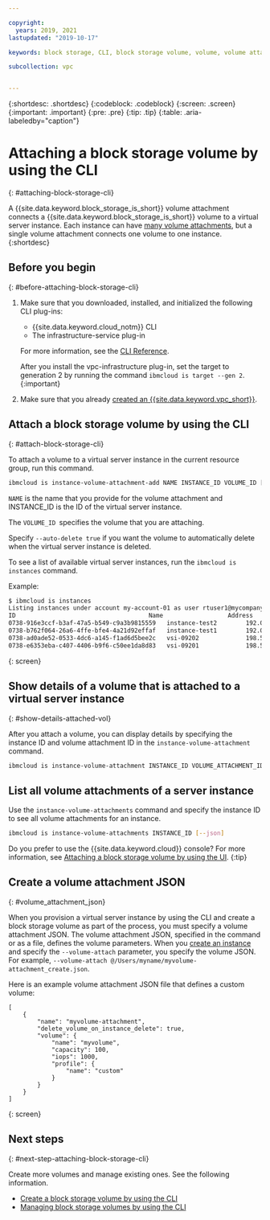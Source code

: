 ```yaml
---

copyright:
  years: 2019, 2021
lastupdated: "2019-10-17"

keywords: block storage, CLI, block storage volume, volume, volume attachment

subcollection: vpc


---
```


{:shortdesc: .shortdesc}
{:codeblock: .codeblock}
{:screen: .screen}
{:important: .important}
{:pre: .pre}
{:tip: .tip}
{:table: .aria-labeledby="caption"}

# Attaching a block storage volume by using the CLI
{: #attaching-block-storage-cli}

A {{site.data.keyword.block_storage_is_short}} volume attachment connects a {{site.data.keyword.block_storage_is_short}} volume to a virtual server instance. Each instance can have [many volume attachments](/docs/vpc?topic=vpc-attaching-block-storage#vol-attach-limits), but a single volume attachment connects one volume to one instance.
{:shortdesc}

## Before you begin
{: #before-attaching-block-storage-cli}

1. Make sure that you downloaded, installed, and initialized the following CLI plug-ins:
    * {{site.data.keyword.cloud_notm}} CLI
    * The infrastructure-service plug-in

   For more information, see the [CLI Reference](/docs/vpc?topic=vpc-infrastructure-cli-plugin-vpc-reference).
   
   After you install the vpc-infrastructure plug-in, set the target to generation 2 by running the command `ibmcloud is target --gen 2`.
   {:important}
   
2. Make sure that you already [created an {{site.data.keyword.vpc_short}}](/docs/vpc?topic=vpc-getting-started).

## Attach a block storage volume by using the CLI
{: #attach-block-storage-cli}

To attach a volume to a virtual server instance in the current resource group, run this command.

```bash
ibmcloud is instance-volume-attachment-add NAME INSTANCE_ID VOLUME_ID [--auto-delete true | false] [--json]
```

`NAME` is the name that you provide for the volume attachment and INSTANCE_ID is the ID of the virtual server instance.

The `VOLUME_ID `specifies the volume that you are attaching.

Specify `--auto-delete true` if you want the volume to automatically delete when the virtual server instance is deleted.

To see a list of available virtual server instances, run the `ibmcloud is instances` command.

Example:

```bash
$ ibmcloud is instances
Listing instances under account my-account-01 as user rtuser1@mycompany.com...
ID                                     Name                  Address          Profile   Image                            Created        Status     VPC                               Zone         Resource Group
0738-916e3ccf-b3af-47a5-b549-c9a3b9815559   instance-test2        192.0.2.1        -         ubuntu-16.04-amd64(7eb4e35b-.)   4 hours ago    running    function-test-vpc1(974e258e-.)    us-south-1   -
0738-b762f064-26a6-4ffe-bfe4-4a21d92effaf   instance-test1        192.0.2.2        -         ubuntu-16.04-amd64(7eb4e35b-.)   4 hours ago    running    function-test-vpc2(974e258e-.)    us-south-1   -
0738-ad0ade52-0533-4dc6-a145-f1ad6d5bee2c   vsi-09202             198.51.100.1     -         ubuntu-16.04-amd64(7eb4e35b-.)   5 hours ago    running    vpnaas-test1(2467b0fa-.)          us-south-1   -
0738-e6353eba-c407-4406-b9f6-c50ee1da8d83   vsi-09201             198.51.100.3     -         ubuntu-16.04-amd64(7eb4e35b-.)   5 hours ago    running    vpnaas-test1(2467b0fa-.)          us-south-1   -

```
{: screen}

## Show details of a volume that is attached to a virtual server instance
{: #show-details-attached-vol}

After you attach a volume, you can display details by specifying the instance ID and volume attachment ID in the `instance-volume-attachment` command.

```bash
ibmcloud is instance-volume-attachment INSTANCE_ID VOLUME_ATTACHMENT_ID [--json]
```

## List all volume attachments of a server instance

Use the `instance-volume-attachments` command and specify the instance ID to see all volume attachments for an instance.

```bash
ibmcloud is instance-volume-attachments INSTANCE_ID [--json]
```

Do you prefer to use the {{site.data.keyword.cloud}} console? For more information, see [Attaching a block storage volume by using the UI](/docs/vpc?topic=vpc-attaching-block-storage).
{:tip}

## Create a volume attachment JSON
{: #volume_attachment_json}

When you provision a virtual server instance by using the CLI and create a block storage volume as part of the process, you must specify a volume attachment JSON. The volume attachment JSON, specified in the command or as a file, defines the volume parameters. When you [create an instance](/docs/vpc?topic=vpc-creating-virtual-servers-cli) and specify the `--volume-attach` parameter, you specify the volume JSON. For example, `--volume-attach @/Users/myname/myvolume-attachment_create.json`.

Here is an example volume attachment JSON file that defines a custom volume:

```
[
    {
        "name": "myvolume-attachment",
        "delete_volume_on_instance_delete": true,
        "volume": {
            "name": "myvolume",
            "capacity": 100,
            "iops": 1000,
            "profile": {
                "name": "custom"
            }
        }
    }
]
```
{: screen}

## Next steps
{: #next-step-attaching-block-storage-cli}

Create more volumes and manage existing ones. See the following information.

* [Create a block storage volume by using the CLI](/docs/vpc?topic=vpc-creating-block-storage-cli)
* [Managing block storage volumes by using the CLI](/docs/vpc?topic=vpc-managing-block-storage-cli)
